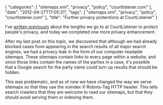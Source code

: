 {
    "categories": [
        "sitemaps.xml", 
        "privacy", 
        "policy", 
        "courtlistener.com"
    ], 
    "date": "2012-04-27T17:05:21", 
    "tags": [
        "sitemaps.xml", 
        "privacy", 
        "policy", 
        "courtlistener.com"
    ], 
    "title": "Further privacy protections at CourtListener"
}

I've [written previously][1] about the lengths we go to at CourtListener to protect people's privacy, and today we completed one more privacy enhancement. 

After my last post on this topic, we discovered that although we had already blocked cases from appearing in the search results of all major search engines, we had a privacy leak in the form of our computer-readable sitemaps. These sitemaps contain links to every page within a website, and since those links contain the names of the parties in a case, it's possible that a Google search for the party name could turn up results that should be hidden.

This was problematic, and as of now we have changed the way we serve sitemaps so that they use the noindex X-Robots-Tag HTTP header. This tells search crawlers that they are welcome to read our sitemaps, but that they should avoid serving them or indexing them.

[1]: http://michaeljaylissner.com/blog/respecting-privacy-while-providing-hundreds-of-thousands-of-public-documents
